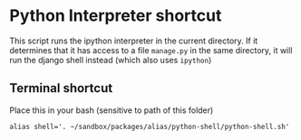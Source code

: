 # Python Interpreter shortcut

This script runs the ipython interpreter in the current directory.
If it determines that it has access to a file `manage.py` in the same directory, it will run the django shell instead (which also uses `ipython`)

## Terminal shortcut
Place this in your bash (sensitive to path of this folder)

```
alias shell='. ~/sandbox/packages/alias/python-shell/python-shell.sh'
```
